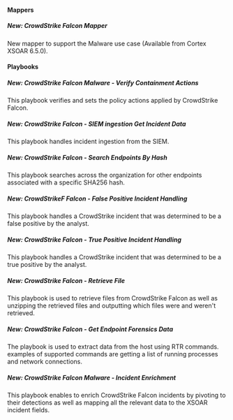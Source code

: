 #### Mappers
##### New: CrowdStrike Falcon Mapper
New mapper to support the Malware use case (Available from Cortex XSOAR 6.5.0).

#### Playbooks
##### New: CrowdStrike Falcon Malware - Verify Containment Actions  
This playbook verifies and sets the policy actions applied by CrowdStrike Falcon.
##### New: CrowdStrike Falcon - SIEM ingestion Get Incident Data  
This playbook handles incident ingestion from the SIEM.
##### New: CrowdStrike Falcon - Search Endpoints By Hash  
This playbook searches across the organization for other endpoints associated with a specific SHA256 hash.
##### New: CrowdStrikeF Falcon - False Positive Incident Handling  
This playbook handles a CrowdStrike incident that was determined to be a false positive by the analyst.
##### New: CrowdStrike Falcon - True Positive Incident Handling    
This playbook handles a CrowdStrike incident that was determined to be a true positive by the analyst.
##### New: CrowdStrike Falcon - Retrieve File
This playbook is used to retrieve files from CrowdStrike Falcon as well as unzipping the retrieved files and outputting which files were and weren't retrieved.
##### New: CrowdStrike Falcon - Get Endpoint Forensics Data
The playbook is used to extract data from the host using RTR commands. examples of supported commands are getting a list of running processes and network connections.
##### New: CrowdStrike Falcon Malware - Incident Enrichment
This playbook enables to enrich CrowdStrike Falcon incidents by pivoting to their detections as well as mapping all the relevant data to the XSOAR incident fields.


